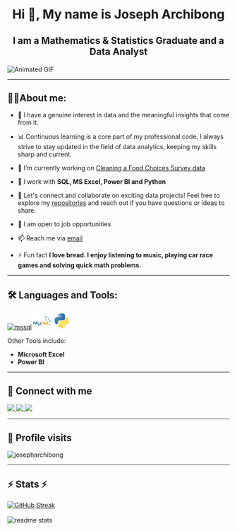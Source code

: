 
<h1 align="center">Hi 👋, My name is Joseph Archibong</h1>

<h2 align="center">I am a Mathematics & Statistics Graduate and a Data Analyst</h2>

<!-- <center> -->
<img align="center" src="https://cdn.dribbble.com/users/2147021/screenshots/4704853/media/9024f46db50c2378ee0dc095a394c20d.gif" alt="Animated GIF" width="500" height="400"/>
<!-- </center> -->




<hr/>
<h2 align="left">👩‍🚀About me:</h2>

- 🧠 I have a genuine interest in data and the meaningful insights that come from it.
  
- 📊 Continuous learning is a core part of my professional code. I always strive to stay updated in the field of data analytics, keeping my skills sharp and current. 

- 🔭 I’m currently working on [Cleaning a Food Choices Survey data](https://github.com/josepharchibong/Data-Cleaning-with-SQL)

- 🌱 I work with **SQL, MS Excel, Power BI and Python**
  
- 🤝 Let's connect and collaborate on exciting data projects! Feel free to explore my [repositories](https://github.com/josepharchibong?tab=repositories) and reach out if you have questions or ideas to share.

- 👐 I am open to job opportunities
  
- 📫 Reach me via [email](mailto:josepharchibong.u@gmail.com)
  
- ⚡ Fun fact **I love bread. I enjoy listening to music, playing car race games and solving quick math problems.**
<hr/>






<h2 align="left">🛠 Languages and Tools:</h2>

<p align="center"> 

<a href="https://www.microsoft.com/en-us/sql-server" target="_blank" rel="noreferrer"> <img src="https://www.svgrepo.com/show/303229/microsoft-sql-server-logo.svg" alt="mssql" width="40" height="40"/></a> 
<a href="https://www.mysql.com/" target="_blank" rel="noreferrer"> <img src="https://raw.githubusercontent.com/devicons/devicon/master/icons/mysql/mysql-original-wordmark.svg" alt="mysql" width="40" height="40"/></a> 
<a href="https://www.python.org" target="_blank" rel="noreferrer"> <img src="https://raw.githubusercontent.com/devicons/devicon/master/icons/python/python-original.svg" alt="python" width="40" height="40"/></a> 
</p>

Other Tools include:
- <b>Microsoft Excel
- Power BI</b>
<hr/>




<h2 align="left">🔗 Connect with me</h2>
<div align="left"> 
  <a href="mailto:josepharchibong.u@gmail.com">
    <img src="https://img.shields.io/badge/Gmail-333333?style=for-the-badge&logo=gmail&logoColor=red" />
  </a>
  <a href="https://linkedin.com/in/joseph-uwem-archibong" target="_blank">
    <img src="https://img.shields.io/badge/LinkedIn-0077B5?style=for-the-badge&logo=linkedin&logoColor=white" target="_blank" />
  </a>
    <a href="https://twitter.com/archjoe_">
    <img src="https://img.shields.io/twitter/url?url=https%3A%2F%2Ftwitter.com%2FIgbokeHannah&style=for-the-badge&logo=X&logoColor=(0%2C%200%2C%200)&labelColor=%23000000&color=%23000000&link=https%3A%2F%2Ftwitter.com%2FIgbokeHannah"/>
  </a>
</div>



<hr/>
<h2 align="left">🤼 Profile visits</h2>

<p align="left"> <img src="https://komarev.com/ghpvc/?username=josepharchibong&label=Profile%20views&color=0e75b6&style=flat" alt="josepharchibong" /> </p>


<hr/>


<h2 align="left">⚡ Stats ⚡</h2>
<div align=left>
<a href="https://git.io/streak-stats"><img src="https://github-readme-streak-stats-ashy-sigma.vercel.app?user=josepharchibong&theme=onedark-duo" alt="GitHub Streak" /></a>
<br/><br/>
<img width=450 src="https://github-readme-stats.vercel.app/api?username=josepharchibong&theme=dark&show_icons=true" alt="readme stats" />
<!-- <br/>
<img width=325 align="center" src="https://github-readme-stats-salesp07.vercel.app/api/top-langs/?username=josepharchibong&hide=HTML&langs_count=8&layout=compact&theme=react&border_radius=10&size_weight=0.5&count_weight=0.5&exclude_repo=github-readme-stats" alt="top langs"
</div>

<hr/>
